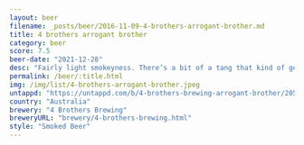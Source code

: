 ```yaml
---
layout: beer
filename: _posts/beer/2016-11-09-4-brothers-arrogant-brother.md
title: 4 brothers arrogant brother
category: beer
score: 7.5
beer-date: "2021-12-28"
desc: "Fairly light smokeyness. There’s a bit of a tang that kind of gets in the way. Pretty good"
permalink: /beer/:title.html
img: /img/list/4-brothers-arrogant-brother.jpeg
untappd: "https://untappd.com/b/4-brothers-brewing-arrogant-brother/2055830"
country: "Australia"
brewery: "4 Brothers Brewing"
breweryURL: "brewery/4-brothers-brewing.html"
style: "Smoked Beer"
---
```

